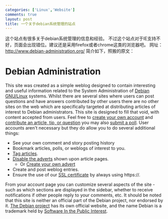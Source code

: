 ```yaml
--- 
categories: ['Linux','Website']
comments: true
layout: post
title: 一个关于debian系统管理的站点
---
```

这个站点有很多关于debian系统管理的信息和经验。
不过这个站点对于IE支持不好，页面会出现错位。建议还是采用firefox或者chrome这类的浏览器吧。
网址：<a href="http://www.debian-administration.org/">http://www.debian-administration.org/</a>
简介如下，照搬的原文：
<h1>Debian Administration</h1>
This site was created as a simple weblog designed to contain interesting and useful information related to the System Administration of <a href="http://www.debian.org/">Debian GNU/Linux</a> systems.
Whilst there are several sites where users can post questions and have answers contributed by other users there are no other sites on the web which are specifically targeted at distributing articles of interest to Debian administrators.
This site is designed to fill that void, with content accepted from users.
Feel free to <a href="http://www.debian-administration.org/create/user">create your own account</a> and <a href="http://www.debian-administration.org/create/article">contribute an article, tip, or question</a> you may also <a href="http://www.debian-administration.org/create/poll">submit a poll</a>.
User accounts aren't necessary but they do allow you to do several additional things:
<ul>
<li>See your own comment and story posting history </li>
<li>Bookmark articles, polls, or weblogs of interest to you. </li>
<li>
<a href="http://www.debian-administration.org/about/FAQ%20:%20Tags">Tag articles</a>. </li>
<li>
<a href="http://www.debian-administration.org/about/FAQ%20:%20Site%20Adverts">Disable the adverts</a> shown upon article pages. <ul>
<li>Or <a href="http://www.debian-administration.org/create/advert">Create your own advert</a> </li>
</ul>
</li>
<li>Create and post weblog entries. </li>
<li>Ensure the use of our <a href="http://www.debian-administration.org/about/SSL%20Certificate">SSL certificate</a> by always using https://. </li>
</ul>From your account page you can customize several aspects of the site - such as which sections are displayed in the sidebar, whether to receive notifications if other people reply to your comments, etc.
It should be noted that this site is neither an official part of the Debian project, nor endorsed by it. <a href="http://www.debian.org/">The Debian project</a> has its own official website, and the name Debian is a trademark held by <a href="http://www.spi-inc.org/">Software In the Public Interest</a>.
